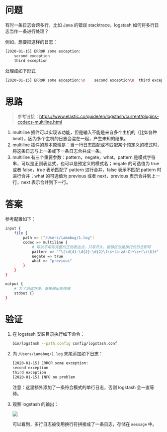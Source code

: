 # 问题

有时一条日志会跨多行，比如 Java 的错误 stacktrace，logstash 如何将多行日志当作一条进行处理？

例如，想要把这样的日志：

```bash
[2020-01-15] ERROR some exception:
	second exception
	third exception
```

处理成如下形式

```bash
[2020-01-15] ERROR some exception:\n	second exception\n	third exception
```

# 思路

> 参考链接：https://www.elastic.co/guide/en/logstash/current/plugins-codecs-multiline.html

1. multiline 插件可以实现该功能，但是输入不能是来自多个主机的（比如各种 beat），因为多个主机的日志会混在一起，产生未知的结果。
2. multiline 插件的基本原理是：当一行日志匹配或不匹配某个预定义的模式时，将这条日志与上一条或下一条日志合并成一条。
3. multiline 有三个重要参数：pattern，negate，what。pattern 是模式字符串，可以是正则表达式，也可以是预定义的模式名；negate 的可选值为 true 或者 false，true 表示匹配了 pattern 进行合并，false 表示不匹配 pattern 时进行合并；what 的可选值为 previous 或者 next，previous 表示合并到上一行，next 表示合并到下一行。

# 答案

参考配置如下：

```bash
input {
    file {
        path => ["/Users/iamabug/1.log"]
        codec => multiline {
            # 可以不用写完整的正则表达式，只写开头，能够区分是换行的日志即可
            pattern => "^\[\d{4}-\d{2}-\d{2}\]\s+[a-zA-Z]+\s+[\s\S]+"
            negate => true
            what => "previous"
        }
    }
}

output {
    # 为了测试方便，直接输出在终端
    stdout {}
}
```

# 验证

1. 在 logstash 安装目录执行如下命令：

   ```bash
   bin/logstash --path.config config/logstash.conf
   ```
   
2. 向 `/Users/iamabug/1.log` 末尾添加如下日志：

   ```bash
   [2020-01-15] ERROR some exception:
   second exception
   third exception
   [2020-01-15] INFO no problem
   ```

   注意：这里额外添加了一条符合模式的单行日志，否则 logstash 会一直等待。

3. 观察 logstash 的输出：

   ![](https://tva1.sinaimg.cn/large/006tNbRwly1gax9kqnzw8j311p09a0u2.jpg)

   可以看到，多行日志被使用换行符拼接成了一条日志，存储在 `message` 中。
